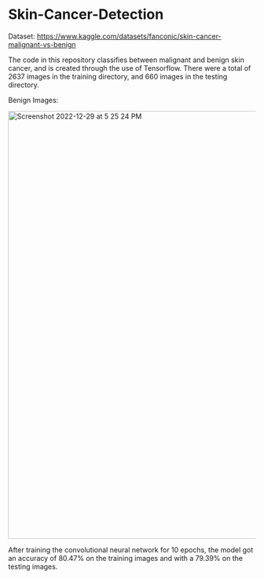 # Skin-Cancer-Detection
Dataset: https://www.kaggle.com/datasets/fanconic/skin-cancer-malignant-vs-benign

The code in this repository classifies between malignant and benign skin cancer, and is created through the use of Tensorflow.
There were a total of 2637 images in the training directory, and 660 images in the testing directory. 

Benign Images:

<img width="871" alt="Screenshot 2022-12-29 at 5 25 24 PM" src="https://user-images.githubusercontent.com/59126036/210016849-47b9d341-7f6c-41e5-a45f-be58a9a250c5.png">

After training the convolutional neural network for 10 epochs, the model got an accuracy of 80.47% on the training images and with a 79.39% on the testing images. 
